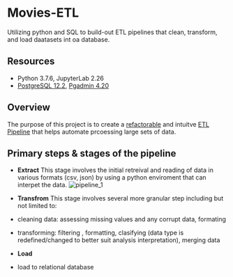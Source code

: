 # Movies-ETL
Utilizing python and SQL to build-out ETL pipelines that clean, transform, and load daatasets int oa database. 

##  Resources 
- Python 3.7.6, JupyterLab 2.26
- [PostgreSQL 12.2](https://www.postgresql.org/), [Pgadmin 4.20](https://www.pgadmin.org/) 

## Overview 
The purpose of this project is to create a [refactorable](https://en.wikipedia.org/wiki/Code_refactoring) and intuitve [ETL Pipeline](https://databricks.com/glossary/etl-pipeline#:~:text=Back%20to%20glossary%20An%20ETL,Extract%2C%20Transform%2C%20and%20Load.) that helps automate prcoessing large sets of data. 


## Primary steps & stages of the pipeline 

- <b>Extract</b>
This stage involves the initial retreival and reading of data in various formats (csv, json) by using a python enviroment that can interpet the data. 
![pipeline_1]()

- <b>Transfrom</b>
This stage involves several more granular step including but not limited to: 
 - cleaning data: assessing missing values and any corrupt data, formating   
 - transforming: filtering , formatting, clasifying (data type is redefined/changed to better suit analysis interpretation), merging data

- <b>Load</b>
 - load to relational database 




